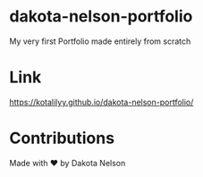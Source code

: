 # dakota-nelson-portfolio

My very first Portfolio made entirely from scratch 

# Link

https://kotalilyy.github.io/dakota-nelson-portfolio/


# Contributions

Made with ❤️ by Dakota Nelson
